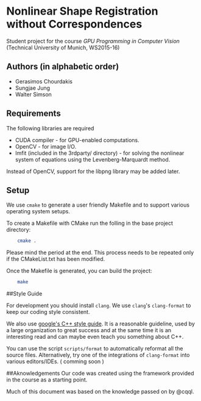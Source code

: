 # Nonlinear Shape Registration without Correspondences
Student project for the course *GPU Programming in Computer Vision* (Technical University of Munich, WS2015-16)

## Authors (in alphabetic order)
- Gerasimos Chourdakis
- Sungjae Jung
- Walter Simson

## Requirements

The following libraries are required

* CUDA compiler - for GPU-enabled computations.
* OpenCV - for image I/O.
* lmfit (included in the 3rdparty/ directory) - for solving the nonlinear system of equations using the Levenberg-Marquardt method.

Instead of OpenCV, support for the libpng library may be added later.

## Setup

We use `cmake` to generate a user friendly Makefile and to support various operating system setups.

To create a Makefile with CMake run the folling in the base project directory:
```sh
    cmake . 
```
Please mind the period at the end. This process needs to be repeated only if the CMakeList.txt has been modified.

Once the Makefile is generated, you can build the project:
```sh
    make
```


##Style Guide

For development you should install `clang`. We use `clang`'s `clang-format` to keep our coding style consistent.

We also use [google's C++ style guide](http://google.github.io/styleguide/cppguide.html). It
is a reasonable guideline, used by a large organization to great success and at
the same time it is an interesting read and can maybe even teach you something
about C++.

You can use the script `scripts/format` to automatically reformat all the source
files. Alternatively, try one of the integrations of `clang-format` into various
editors/IDEs. ( comming soon )


##Aknowledgements
Our code was created using the framework provided in the course as a starting point.

Much of this document was based on the knowledge passed on by @cqql.

